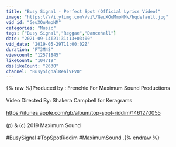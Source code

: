 ```yaml
---
title: "Busy Signal - Perfect Spot (Official Lyrics Video)"
image: "https:\/\/i.ytimg.com\/vi\/GeuXOuMmoNM\/hqdefault.jpg"
vid_id: "GeuXOuMmoNM"
categories: "Music"
tags: ["Busy Signal","Reggae","Dancehall"]
date: "2021-09-14T21:31:13+03:00"
vid_date: "2019-05-29T11:00:02Z"
duration: "PT3M4S"
viewcount: "12571845"
likeCount: "104719"
dislikeCount: "2630"
channel: "BusySignalRealVEVO"
---
```

{% raw %}Produced by : Frenchie For Maximum Sound Productions <br /><br />Video Directed By: Shakera Campbell for Keragrams<br /><br /> <a rel="nofollow" target="blank" href="https://itunes.apple.com/gb/album/top-spot-riddim/1461270055">https://itunes.apple.com/gb/album/top-spot-riddim/1461270055</a> <br /><br />(p) &amp; (c) 2019 Maximum Sound<br /><br />#BusySignal #TopSpotRiddim  #MaximumSound .{% endraw %}
